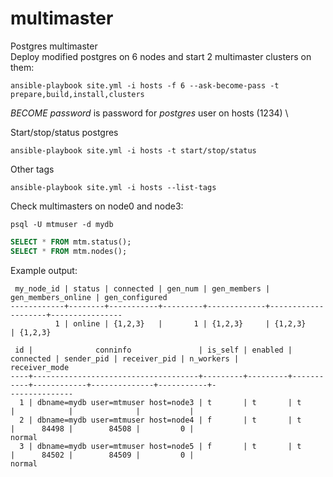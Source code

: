 # multimaster
Postgres multimaster \
Deploy modified postgres on 6 nodes and start 2 multimaster clusters on them:
```shell
ansible-playbook site.yml -i hosts -f 6 --ask-become-pass -t prepare,build,install,clusters
```
_BECOME password_ is password for _postgres_ user on hosts (1234) \

Start/stop/status postgres
```shel
ansible-playbook site.yml -i hosts -t start/stop/status
```

Other tags
```shel
ansible-playbook site.yml -i hosts --list-tags
```

Check multimasters on node0 and node3:
```shell
psql -U mtmuser -d mydb
```
```sql
SELECT * FROM mtm.status();
SELECT * FROM mtm.nodes();
```
Example output:
```
 my_node_id | status | connected | gen_num | gen_members | gen_members_online | gen_configured 
------------+--------+-----------+---------+-------------+--------------------+----------------
          1 | online | {1,2,3}   |       1 | {1,2,3}     | {1,2,3}            | {1,2,3}
```
```
 id |              conninfo               | is_self | enabled | connected | sender_pid | receiver_pid | n_workers | 
receiver_mode 
----+-------------------------------------+---------+---------+-----------+------------+--------------+-----------+-
--------------
  1 | dbname=mydb user=mtmuser host=node3 | t       | t       | t         |            |              |           | 
  2 | dbname=mydb user=mtmuser host=node4 | f       | t       | t         |      84498 |        84508 |         0 | 
normal
  3 | dbname=mydb user=mtmuser host=node5 | f       | t       | t         |      84502 |        84509 |         0 | 
normal
```
